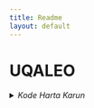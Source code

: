 ```yaml
---
title: Readme
layout: default
---
```


# UQALEO

<details>
  <summary>
    <i>Kode Harta Karun</i>
  </summary>
  <p>
    Setiap bulan ada momentum bagus, dimana ada salah satu hari, grafiknya membentuk pola yang mudah dibaca dan diikuti, itu adalah kesempatan untuk meraih profit yang optimal.
  </p>
	<p> "La paciencia es amarga, pero su fruto es dulce". – Aristóteles
</p>

<details>
  <summary>Klik untuk melihat detail</summary>
  <p>Ini adalah teks yang tersembunyi hingga diklik.</p>
  <p>"Kesabaran adalah kunci." – Anonim</p>
  <p>"Kesabaran itu pahit, tapi buahnya manis." – Aristóteles</p>
</details>

## Tabel 11 Level

| Level | Transaksi | Volume      | Target Poin | Modal Awal | Keuntungan | Modal Akhir | Margin | Simbol |
|-------|-----------|-------------|-------------|------------|------------|-------------|--------|--------|
| 1     | 1         | 0.01        | 5000        | 0.50       | 0.50       | 1.00        | 0.22   | ETHUSD |
| 2     | 1 - 3     | 0.01 - 0.02 | 5000        | 1.00       | 1.00       | 2.00        | 0.44   | ETHUSD |
| 3     | 1 - 4     | 0.01 - 0.04 | 5000        | 2.00       | 2.00       | 4.00        | 0.88   | ETHUSD |
| 4     | 1 - 8     | 0.01 - 0.08 | 5000        | 4.00       | 4.00       | 8.00        | 1.76   | ETHUSD |


